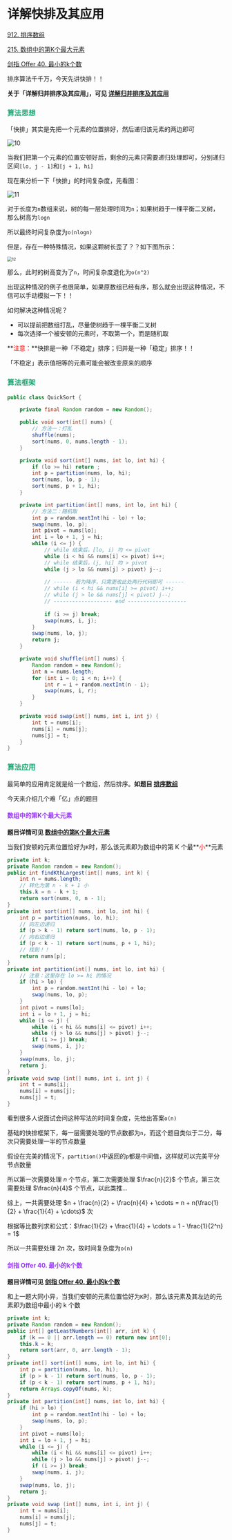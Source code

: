 # 详解快排及其应用

[912. 排序数组](https://leetcode.cn/problems/sort-an-array/)

[215. 数组中的第K个最大元素](https://leetcode.cn/problems/kth-largest-element-in-an-array/)

[剑指 Offer 40. 最小的k个数](https://leetcode.cn/problems/zui-xiao-de-kge-shu-lcof/)



排序算法千千万，今天先讲快排！！

**关于「详解归并排序及其应用」，可见 [详解归并排序及其应用](./详解归并排序及其应用.html)**

### <font color=#1FA774>算法思想</font>

「快排」其实是先把一个元素的位置排好，然后递归该元素的两边即可

![10](https://cdn.jsdelivr.net/gh/LFool/image-hosting@master/20220817/0100191660669219JiEVsk10.svg)

当我们把第一个元素的位置安顿好后，剩余的元素只需要递归处理即可，分别递归区间`[lo, j - 1]`和`[j + 1, hi]`

现在来分析一下「快排」的时间复杂度，先看图：

![11](https://cdn.jsdelivr.net/gh/LFool/image-hosting@master/20220817/0110441660669844TlH5jx11.svg)

对于长度为`n`数组来说，树的每一层处理时间为`n`；如果树趋于一棵平衡二叉树，那么树高为`logn`

所以最终时间复杂度为`o(nlogn)`

但是，存在一种特殊情况，如果这颗树长歪了？？如下图所示：

<img src="https://cdn.jsdelivr.net/gh/LFool/image-hosting@master/20220817/0121531660670513aZfIQQ12.svg" alt="12" style="zoom:67%;" />

那么，此时的树高变为了`n`，时间复杂度退化为`o(n^2)`

出现这种情况的例子也很简单，如果原数组已经有序，那么就会出现这种情况，不信可以手动模拟一下！！

如何解决这种情况呢？

- 可以提前把数组打乱，尽量使树趋于一棵平衡二叉树
- 每次选择一个被安顿的元素时，不取第一个，而是随机取

**<font color='red'>注意：</font>**快排是一种「不稳定」排序；归并是一种「稳定」排序！！

「不稳定」表示值相等的元素可能会被改变原来的顺序

### <font color=#1FA774>算法框架</font>

```java
public class QuickSort {

    private final Random random = new Random();

    public void sort(int[] nums) {
        // 方法一：打乱
        shuffle(nums);
        sort(nums, 0, nums.length - 1);
    }

    private void sort(int[] nums, int lo, int hi) {
        if (lo >= hi) return ;
        int p = partition(nums, lo, hi);
        sort(nums, lo, p - 1);
        sort(nums, p + 1, hi);
    }

    private int partition(int[] nums, int lo, int hi) {
        // 方法二：随机取
        int p = random.nextInt(hi - lo) + lo;
        swap(nums, lo, p);
        int pivot = nums[lo];
        int i = lo + 1, j = hi;
        while (i <= j) {
            // while 结束后，[lo, i) 均 <= pivot
            while (i < hi && nums[i] <= pivot) i++;
            // while 结束后，(j, hi] 均 > pivot
            while (j > lo && nums[j] > pivot) j--;
            
            // ------ 若为降序，只需更改此处两行代码即可 ------
            // while (i < hi && nums[i] >= pivot) i++;
            // while (j > lo && nums[j] < pivot) j--;
            // ------------------- end -------------------
            
            if (i >= j) break;
            swap(nums, i, j);
        }
        swap(nums, lo, j);
        return j;
    }

    private void shuffle(int[] nums) {
        Random random = new Random();
        int n = nums.length;
        for (int i = 0; i < n; i++) {
            int r = i + random.nextInt(n - i);
            swap(nums, i, r);
        }
    }

    private void swap(int[] nums, int i, int j) {
        int t = nums[i];
        nums[i] = nums[j];
        nums[j] = t;
    }
}
```

### <font color=#1FA774>算法应用</font>

最简单的应用肯定就是给一个数组，然后排序。**如题目 [排序数组](https://leetcode.cn/problems/sort-an-array/)**

今天来介绍几个难「亿」点的题目

#### <font color=#9933FF>数组中的第K个最大元素</font>

**题目详情可见 [数组中的第K个最大元素](https://leetcode.cn/problems/kth-largest-element-in-an-array/)**

当我们安顿的元素位置恰好为`K`时，那么该元素即为数组中的第 K 个最**<font color='red'>小</font>**元素

```java
private int k;
private Random random = new Random();
public int findKthLargest(int[] nums, int k) {
    int n = nums.length;
    // 转化为第 n - k + 1 小
    this.k = n - k + 1;
    return sort(nums, 0, n - 1);
}
private int sort(int[] nums, int lo, int hi) {
    int p = partition(nums, lo, hi);
    // 向左边递归
    if (p > k - 1) return sort(nums, lo, p - 1);
    // 向右边递归
    if (p < k - 1) return sort(nums, p + 1, hi);
    // 找到！！
    return nums[p];
}
private int partition(int[] nums, int lo, int hi) {
    // 注意：这里存在 lo >= hi 的情况
    if (hi > lo) {
        int p = random.nextInt(hi - lo) + lo;
        swap(nums, lo, p);
    }
    int pivot = nums[lo];
    int i = lo + 1, j = hi;
    while (i <= j) {
        while (i < hi && nums[i] <= pivot) i++;
        while (j > lo && nums[j] > pivot) j--;
        if (i >= j) break;
        swap(nums, i, j);
    }
    swap(nums, lo, j);
    return j;
}
private void swap (int[] nums, int i, int j) {
    int t = nums[i];
    nums[i] = nums[j];
    nums[j] = t;
}
```

看到很多人说面试会问这种写法的时间复杂度，先给出答案`o(n)`

基础的快排框架下，每一层需要处理的节点数都为`n`，而这个题目类似于二分，每次只需要处理一半的节点数量

假设在完美的情况下，`partition()`中返回的`p`都是中间值，这样就可以完美平分节点数量

所以第一次需要处理 $n$ 个节点，第二次需要处理 $\frac{n}{2}$ 个节点，第三次需要处理 $\frac{n}{4}$ 个节点，以此类推...

综上，一共需要处理 $n + \frac{n}{2} + \frac{n}{4} + \cdots  = n + n(\frac{1}{2} + \frac{1}{4} + \cdots)$ 次

根据等比数列求和公式：$\frac{1}{2} + \frac{1}{4} + \cdots = 1 - \frac{1}{2^n} = 1$

所以一共需要处理 $2n$ 次，故时间复杂度为`o(n)`

#### <font color=#9933FF>剑指 Offer 40. 最小的k个数</font>

**题目详情可见 [剑指 Offer 40. 最小的k个数](https://leetcode.cn/problems/zui-xiao-de-kge-shu-lcof/)**

和上一题大同小异，当我们安顿的元素位置恰好为`K`时，那么该元素及其左边的元素即为数组中最小的 k 个数

```java
private int k;
private Random random = new Random();
public int[] getLeastNumbers(int[] arr, int k) {
    if (k == 0 || arr.length == 0) return new int[0];
    this.k = k;
    return sort(arr, 0, arr.length - 1);
}
private int[] sort(int[] nums, int lo, int hi) {
    int p = partition(nums, lo, hi);
    if (p > k - 1) return sort(nums, lo, p - 1);
    if (p < k - 1) return sort(nums, p + 1, hi);
    return Arrays.copyOf(nums, k);
}
private int partition(int[] nums, int lo, int hi) {
    if (hi > lo) {
        int p = random.nextInt(hi - lo) + lo;
        swap(nums, lo, p);
    }
    int pivot = nums[lo];
    int i = lo + 1, j = hi;
    while (i <= j) {
        while (i < hi && nums[i] <= pivot) i++;
        while (j > lo && nums[j] > pivot) j--;
        if (i >= j) break;
        swap(nums, i, j);
    }
    swap(nums, lo, j);
    return j;
}
private void swap (int[] nums, int i, int j) {
    int t = nums[i];
    nums[i] = nums[j];
    nums[j] = t;
}
```

